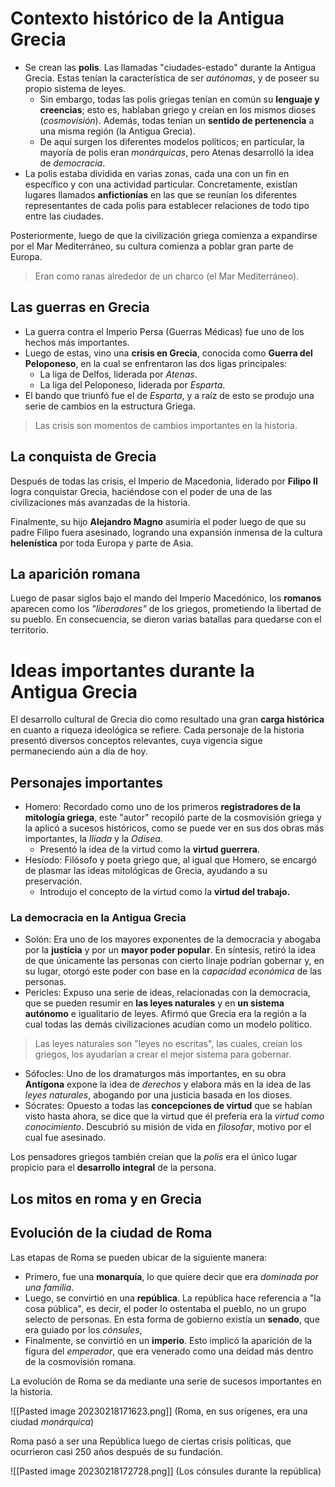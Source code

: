 # Contexto histórico de la Antigua Grecia
- Se crean las **polis**. Las llamadas "ciudades-estado" durante la Antigua Grecia. Estas tenían la característica de ser *autónomas*, y de poseer su propio sistema de leyes. 
	- Sin embargo, todas las polis griegas tenían en común su **lenguaje y creencias**; esto es, hablaban griego y creían en los mismos dioses (*cosmovisión*). Además, todas tenían un **sentido de pertenencia** a una misma región (la Antigua Grecia).
	- De aquí surgen los diferentes modelos políticos; en particular, la mayoría de polis eran *monárquicas*, pero Atenas desarrolló la idea de *democracia*.
- La polis estaba dividida en varias zonas, cada una con un fin en específico y con una actividad particular. Concretamente, existían lugares llamados **anfictionías** en las que se reunían los diferentes representantes de cada polis para establecer relaciones de todo tipo entre las ciudades.

Posteriormente, luego de que la civilización griega comienza a expandirse por el Mar Mediterráneo, su cultura comienza a poblar gran parte de Europa. 

> Eran como ranas alrededor de un charco (el Mar Mediterráneo).

## Las guerras en Grecia
- La guerra contra el Imperio Persa (Guerras Médicas) fue uno de los hechos más importantes.
- Luego de estas, vino una **crisis en Grecia**, conocida como **Guerra del Peloponeso**, en la cual se enfrentaron las dos ligas principales:
	- La liga de Delfos, liderada por *Atenas*.
	- La liga del Peloponeso, liderada por *Esparta*.
- El bando que triunfó fue el de *Esparta*, y a raíz de esto se produjo una serie de cambios en la estructura Griega.

> Las crisis son momentos de cambios importantes en la historia.

## La conquista de Grecia
Después de todas las crisis, el Imperio de Macedonia, liderado por **Filipo II** logra conquistar Grecia, haciéndose con el poder de una de las civilizaciones más avanzadas de la historia.

Finalmente, su hijo **Alejandro Magno** asumiría el poder luego de que su padre Filipo fuera asesinado, logrando una expansión inmensa de la cultura **helenística** por toda Europa y parte de Asia.

## La aparición romana
Luego de pasar siglos bajo el mando del Imperio Macedónico, los **romanos** aparecen como los *"liberadores"* de los griegos, prometiendo la libertad de su pueblo. En consecuencia, se dieron varias batallas para quedarse con el territorio.

# Ideas importantes durante la Antigua Grecia
El desarrollo cultural de Grecia dio como resultado una gran **carga histórica** en cuanto a riqueza ideológica se refiere. Cada personaje de la historia presentó diversos conceptos relevantes, cuya vigencia sigue permaneciendo aún a día de hoy.

## Personajes importantes
- Homero: Recordado como uno de los primeros **registradores de la mitología griega**, este "autor" recopiló parte de la cosmovisión griega y la aplicó a sucesos históricos, como se puede ver en sus dos obras más importantes, la *Ilíada* y la *Odisea.*
	- Presentó la idea de la virtud como la **virtud guerrera**.
- Hesíodo: Filósofo y poeta griego que, al igual que Homero, se encargó de plasmar las ideas mitológicas de Grecia, ayudando a su preservación.
	- Introdujo el concepto de la virtud como la **virtud del trabajo.**

### La democracia en la Antigua Grecia
- Solón: Era uno de los mayores exponentes de la democracia y abogaba por la **justicia** y por un **mayor poder popular**. En síntesis, retiró la idea de que únicamente las personas con cierto linaje podrían gobernar y, en su lugar, otorgó este poder con base en la *capacidad económica* de las personas.
- Pericles: Expuso una serie de ideas, relacionadas con la democracia, que se pueden resumir en **las leyes naturales** y en **un sistema autónomo** e igualitario de leyes. Afirmó que Grecia era la región a la cual todas las demás civilizaciones acudían como un modelo político.

> Las leyes naturales son "leyes no escritas", las cuales, creían los griegos, los ayudarían a crear el mejor sistema para gobernar.

- Sófocles: Uno de los dramaturgos más importantes, en su obra **Antígona** expone la idea de *derechos* y elabora más en la idea de las *leyes naturales*, abogando por una justicia basada en los dioses.
- Sócrates: Opuesto a todas las **concepciones de virtud** que se habían visto hasta ahora, se dice que la virtud que él prefería era la *virtud como conocimiento*. Descubrió su misión de vida en *filosofar*, motivo por el cual fue asesinado.

Los pensadores griegos también creían que la *polis* era el único lugar propicio para el **desarrollo integral** de la persona.

## Los mitos en roma y en Grecia

## Evolución de la ciudad de Roma

Las etapas de Roma se pueden ubicar de la siguiente manera:
- Primero, fue una **monarquía**, lo que quiere decir que era *dominada por una familia*.
- Luego, se convirtió en una **república**. La república hace referencia a "la cosa pública", es decir, el poder lo ostentaba el pueblo, no un grupo selecto de personas. En esta forma de gobierno existía un **senado**, que era guiado por los *cónsules*, 
- Finalmente, se convirtió en un **imperio**. Esto implicó la aparición de la figura del *emperador*, que era venerado como una deidad más dentro de la cosmovisión romana.

La evolución de Roma se da mediante una serie de sucesos importantes en la historia.

![[Pasted image 20230218171623.png]]
(Roma, en sus orígenes, era una ciudad *monárquica*)

Roma pasó a ser una República luego de ciertas crisis políticas, que ocurrieron casi 250 años después de su fundación.

![[Pasted image 20230218172728.png]]
(Los cónsules durante la república)

